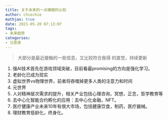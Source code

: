 ```yaml
---
title: 关于未来的一点模糊的认知
author: chiechie
mathjax: true
date: 2021-05-20 07:13:07
tags:
- 未来趋势
categories:
- 沉思录
---
```


> 大部分是最近接触的一些信息，又比较符合我得 的直觉，持续更新

1. 强AI技术首先在游戏领域突破，目前看最promising的方向是强化学习。
2. 老龄化已成为现实
3. 虚拟世界vs物理世界，前者将吞噬掉更多人类的注意力和时间
4. 元世界
5. 人对精神层次需求的提升，相关产业包括心理咨询，冥想，正念，哲学教育等
6. 去中心化智能合约孵化的应用：去中心化金融，NFT。
7. 医疗健康产业未来10年有很大市场，包括健康饮食，制药，医疗器械。
8. 理财教育低龄化，终身化。
